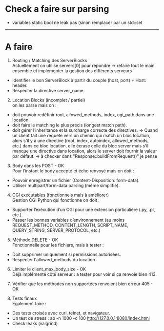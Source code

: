 # Check a faire sur parsing
- variables static bool ne leak pas (sinon remplacer par un std::set

---  

# A faire 
1. Routing / Matching des ServerBlocks   
Actuellement on utilise servers[0] pour répondre -> refaire tout le main ensemble et implémenter la gestion des différents serveurs
- Identifier le bon ServerBlock à partir du couple (host, port) + Host: header.
- Respecter la directive server_name.

2. Location Blocks (incomplet / partiel)   
on les parse mais on :
- doit pouvoir redéfinir root, allowed_methods, index, cgi_path dans une location.
- doit faire le matching le plus précis (longest match path).
- doit gérer l’inheritance et la surcharge correcte des directives.
-> Quand un client fait une requête vers un chemin qui match un bloc location, alors s'il y a une directive (root, index, autoindex, allowed_methods, etc.) dans ce bloc location, elle écrase celle du bloc server mais s'il manque une directive dans location, alors le server doit fournir la valeur par défaut.
-> à checker dans "Response::buildFromRequest()" je pense

3. Body dans les POST - OK   
Pour l’instant le body accepté et écho renvoyé
mais on doit :
- Pouvoir enregistrer un fichier (Content-Disposition: form-data).
- Utiliser multipart/form-data parsing (même simplifié).

4. CGI exécutables (fonctionnels mais à améliorer)   
Gestion CGI Python qui fonctionne
on doit :
- Supporter l’exécution d’un CGI pour une extension particulière (.py, .pl, etc.).
- Passer les bonnes variables d’environnement (au moins REQUEST_METHOD, CONTENT_LENGTH, SCRIPT_NAME, QUERY_STRING, SERVER_PROTOCOL, etc.)

5. Méthode DELETE - OK   
Fonctionnelle pour les fichiers, mais à tester :
- Doit supprimer uniquement si permissions autorisées.
- Respecter l'allowed_methods du location.

6. Limiter le client_max_body_size - OK   
Déjà implémenté côté serveur : a tester pour voir si ça renvoie bien 413.

7. Vérifier que les méthodes non supportées renvoient bien erreur 405 - OK   

8. Tests finaux   
Egalement faire :
- Des tests croisés avec curl, telnet, et navigateur.
- Un test de stress : ab -n 1000 -c 100 http://127.0.0.1:8080/index.html
- Check leaks (valgrind)

